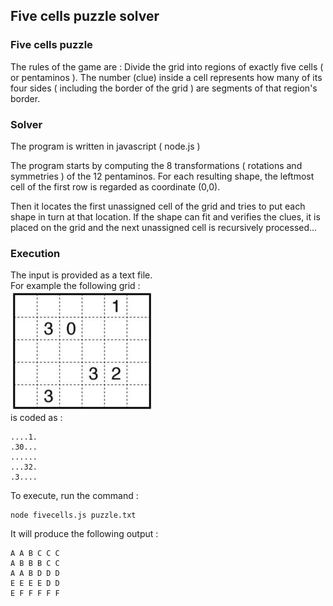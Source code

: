 ## Five cells puzzle solver
### Five cells puzzle
The rules of the game are :
Divide the grid into regions of exactly five cells ( or pentaminos ).
The number (clue) inside a cell represents how many of its four sides ( including the border of the grid ) are segments of that region's border.

### Solver
The program is written in javascript ( node.js )


The program starts by computing the 8 transformations
( rotations and symmetries ) of the 12 pentaminos.
For each resulting shape, the leftmost cell of the
first row is regarded as coordinate (0,0).

Then it locates the first unassigned cell of the grid and tries to put each shape in turn at that location. If the shape can fit and verifies the clues, it is placed on the grid and the next unassigned cell is recursively processed...

### Execution

The input is provided as a text file.  
For example the following grid :  
![](example.jpg)  
is coded as :  
```
....1.
.30...
......
...32.
.3....
```

To execute, run the command :   
```
node fivecells.js puzzle.txt
```

It will produce the following output :  
```
A A B C C C 
A B B B C C 
A A B D D D 
E E E E D D 
E F F F F F 
``` 

